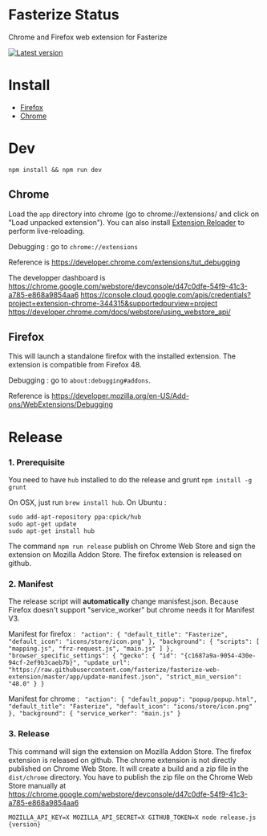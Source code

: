 # Fasterize Status

Chrome and Firefox web extension for Fasterize

[![Latest version][badge-cws]][link-cws]

[badge-cws]: https://img.shields.io/chrome-web-store/v/pophpmnchlcddhhilmnopbahlaohdfig.svg?label=latest%20version
[link-cws]: https://chrome.google.com/webstore/detail/fasterize-status/pophpmnchlcddhhilmnopbahlaohdfig 'Version published on Chrome Web Store'

# Install

- [Firefox](https://github.com/fasterize/fasterize-web-extension/releases/download/4.1.0/fasterize_status-4.1.0.xpi)
- [Chrome](https://chrome.google.com/webstore/detail/fasterize-status/pophpmnchlcddhhilmnopbahlaohdfig)

# Dev

    npm install && npm run dev

## Chrome

Load the `app` directory into chrome (go to chrome://extensions/ and click on "Load unpacked extension").
You can also install [Extension Reloader](https://chrome.google.com/webstore/detail/extensions-reloader/fimgfedafeadlieiabdeeaodndnlbhid) to perform live-reloading.

Debugging : go to `chrome://extensions`

Reference is https://developer.chrome.com/extensions/tut_debugging

The developper dashboard is https://chrome.google.com/webstore/devconsole/d47c0dfe-54f9-41c3-a785-e868a9854aa6
https://console.cloud.google.com/apis/credentials?project=extension-chrome-344315&supportedpurview=project
https://developer.chrome.com/docs/webstore/using_webstore_api/

## Firefox

This will launch a standalone firefox with the installed extension. The extension is compatible from Firefox 48.

Debugging : go to `about:debugging#addons`.

Reference is https://developer.mozilla.org/en-US/Add-ons/WebExtensions/Debugging

# Release

### 1. Prerequisite
You need to have `hub` installed to do the release and grunt `npm install -g grunt`

On OSX, just run `brew install hub`. On Ubuntu :

```
sudo add-apt-repository ppa:cpick/hub
sudo apt-get update
sudo apt-get install hub
```

The command `npm run release` publish on Chrome Web Store and sign the extension on Mozilla Addon Store. The firefox extension is released on github.    

### 2. Manifest
The release script will <b>automatically</b> change manisfest.json. Because Firefox doesn't support "service_worker" but chrome needs it for Manifest V3.

Manifest for firefox : 
``
"action": {
"default_title": "Fasterize",
"default_icon": "icons/store/icon.png"
},
"background": {
"scripts": [
"mapping.js",
"frz-request.js",
"main.js"
]
},
"browser_specific_settings": {
"gecko": {
"id": "{c1687a9a-9054-430e-94cf-2ef9b3caeb7b}",
"update_url": "https://raw.githubusercontent.com/fasterize/fasterize-web-extension/master/app/update-manifest.json",
"strict_min_version": "48.0"
}
}``


Manifest for chrome :
``
"action": {
"default_popup": "popup/popup.html",
"default_title": "Fasterize",
"default_icon": "icons/store/icon.png"
},
"background": {
"service_worker": "main.js"
}``

### 3. Release
This command will sign the extension on Mozilla Addon Store. The firefox extension is released on github. The chrome extension is not directly published on Chrome Web Store.
It will create a build and a zip file in the `dist/chrome` directory. You have to publish the zip file on the Chrome Web Store manually at https://chrome.google.com/webstore/devconsole/d47c0dfe-54f9-41c3-a785-e868a9854aa6
 
```
MOZILLA_API_KEY=X MOZILLA_API_SECRET=X GITHUB_TOKEN=X node release.js {version}
```

